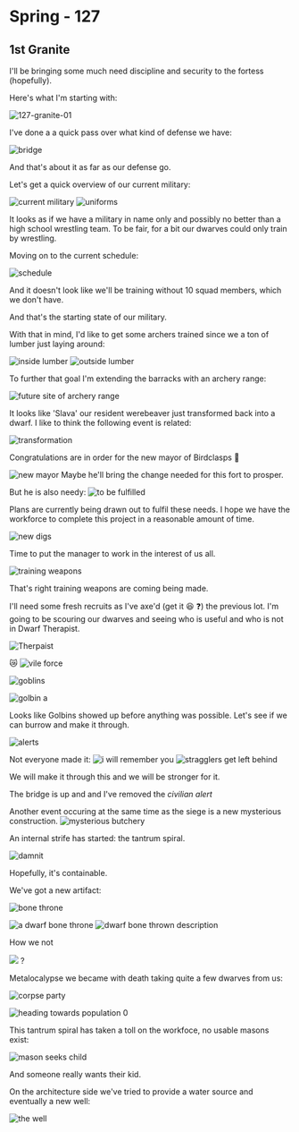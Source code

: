 # Spring - 127 

## 1st Granite 

I'll be bringing some much need discipline and security to the fortess (hopefully).

Here's what I'm starting with:

![127-granite-01](http://cl.ly/image/1T3B1X401O2K/2014-09-21%20at%2012.48%20PM.png)

I've done a a quick pass over what kind of defense we have:

![bridge](http://cl.ly/image/1E2q1P0f203p/2014-09-21%20at%2012.53%20PM.png)

And that's about it as far as our defense go. 

Let's get a quick overview of our current military:

![current military](http://cl.ly/image/0l0w411G1v25/2014-09-21%20at%201.14%20PM.png)
![uniforms](http://cl.ly/image/3z3v3h1W1e1V/2014-09-21%20at%201.16%20PM.png)

It looks as if we have a military in name only and possibly no better than a high school wrestling team. To be fair, for a bit our dwarves could only train by wrestling.

Moving on to the current schedule:

![schedule](http://cl.ly/image/1K3k3T0Z1x1x/2014-09-21%20at%201.19%20PM.png)

And it doesn't look like we'll be training without 10 squad members, which we don't have.

And that's the starting state of our military. 

With that in mind, I'd like to get some archers trained since we a ton of lumber just laying around:

![inside lumber](http://cl.ly/image/2W33331v1u0i/2014-09-21%20at%201.09%20PM.png)
![outside lumber](http://cl.ly/image/1K0Z3R0g143z/2014-09-21%20at%201.10%20PM.png)

To further that goal I'm extending the barracks with an archery range:

![future site of archery range](http://cl.ly/image/3d3p1y030M1w/2014-09-21%20at%201.12%20PM.png)

It looks like 'Slava' our resident werebeaver just transformed back into a dwarf.
I like to think the following event is related:

![transformation](http://cl.ly/image/1F0N0w0O031o/2014-09-21%20at%203.03%20PM.png)


Congratulations are in order for the new mayor of Birdclasps :tada:

![new mayor](https://dl.dropboxusercontent.com/s/elzh2uot72swpip/2014-09-21%20at%203.06%20PM.png?dl=0)
Maybe he'll bring the change needed for this fort to prosper.

But he is also needy: ![to be fulfilled](https://dl.dropboxusercontent.com/s/n4m4hpfixqz828l/2014-09-21%20at%203.19%20PM%20%281%29.png?dl=0)

Plans are currently being drawn out to fulfil these needs. I hope we have the workforce to complete this project in a reasonable amount of time.

![new digs](https://dl.dropboxusercontent.com/s/rkzrwmt1bybvyb3/2014-09-21%20at%203.18%20PM.png?dl=0)

Time to put the manager to work in the interest of us all. 

![training weapons](https://dl.dropboxusercontent.com/s/t63krxcmk3glk9j/2014-09-21%20at%203.57%20PM.png?dl=0)

That's right training weapons are coming being made. 

I'll need some fresh recruits as I've axe'd (get it :laughing: :question:) the previous lot. I'm going to be scouring our dwarves and seeing who is useful and who is not in Dwarf Therapist.

![Therpaist](https://dl.dropboxusercontent.com/s/tilylpi2byi09j5/2014-09-21%20at%204.01%20PM.png?dl=0)

:crying_cat_face: ![vile force](https://dl.dropboxusercontent.com/s/cw4i2zk5xz7w62f/2014-09-21%20at%204.21%20PM.png?dl=0)

![goblins](https://dl.dropboxusercontent.com/s/6mwdgqd6msamoxm/2014-09-21%20at%204.22%20PM.png?dl=0)

![golbin a](https://dl.dropboxusercontent.com/s/31pjzddd2ipsaqz/2014-09-21%20at%204.23%20PM.png?dl=0)

Looks like Golbins showed up before anything was possible. Let's see if we can burrow and make it through.

![alerts](https://dl.dropboxusercontent.com/s/3nm6eojjbd5izhb/2014-09-21%20at%204.34%20PM.png?dl=0)

Not everyone made it:
![i will remember you](https://dl.dropboxusercontent.com/s/1wrula4qmdnjqie/2014-09-21%20at%204.32%20PM.png?dl=0)
![stragglers get left behind](https://dl.dropboxusercontent.com/s/sgyem8conx3xpnf/2014-09-21%20at%204.33%20PM.png?dl=0)

We will make it through this and we will be stronger for it.

The bridge is up and and I've removed the *civilian alert*

Another event occuring at the same time as the siege is a new mysterious construction.
![mysterious butchery](https://dl.dropboxusercontent.com/s/bi20cxhlghuk4fd/2014-09-21%20at%205.13%20PM.png?dl=0)

An internal strife has started: the tantrum spiral.

![damnit](https://dl.dropboxusercontent.com/s/er13nir4dv4je72/2014-09-21%20at%205.52%20PM.png?dl=0)

Hopefully, it's containable.

We've got a new artifact: 

![bone throne](https://dl.dropboxusercontent.com/s/bb6n77uqtfzocui/2014-09-21%20at%205.54%20PM.png?dl=0)

![a dwarf bone throne](https://dl.dropboxusercontent.com/s/pi1txshy1idtslj/2014-09-21%20at%205.56%20PM.png?dl=0)
![dwarf bone thrown description](https://dl.dropboxusercontent.com/s/rkdnelehncfal8i/2014-09-21%20at%205.58%20PM.png?dl=0)

How we not

![](http://www.watchcartoononline.com/thumbs/Metalocalypse-Season-1-Episode-1--The-Curse-of-Dethklok.jpg) ?


Metalocalypse we became with death taking quite a few dwarves from us:

![corpse party](https://dl.dropboxusercontent.com/s/n28wame2ncc1ky3/2014-09-21%20at%207.26%20PM.png?dl=0)

![heading towards population 0](https://dl.dropboxusercontent.com/s/2n1sbgbbqjpc7my/2014-09-21%20at%207.29%20PM.png?dl=0)


This tantrum spiral has taken a toll on the workfoce, no usable masons exist: 

![mason seeks child](https://dl.dropboxusercontent.com/s/g6payoycs85j2uq/2014-09-21%20at%207.32%20PM.png?dl=0)

And someone really wants their kid.


On the architecture side we've tried to provide a water source and eventually a new well:

![the well](https://dl.dropboxusercontent.com/s/qlbujxp8clfhaat/2014-09-21%20at%207.33%20PM.png?dl=0)


